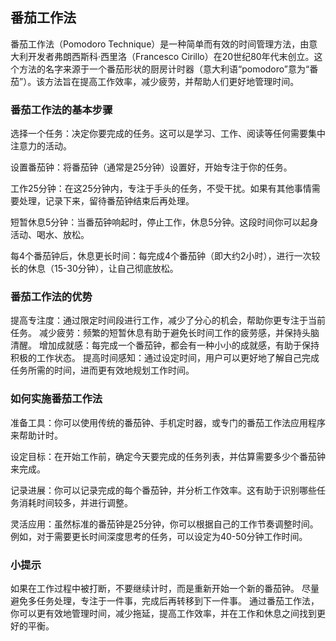 ﻿## 番茄工作法
番茄工作法（Pomodoro Technique）是一种简单而有效的时间管理方法，由意大利开发者弗朗西斯科·西里洛（Francesco Cirillo）在20世纪80年代末创立。这个方法的名字来源于一个番茄形状的厨房计时器（意大利语“pomodoro”意为“番茄”）。该方法旨在提高工作效率，减少疲劳，并帮助人们更好地管理时间。

### 番茄工作法的基本步骤
选择一个任务：决定你要完成的任务。这可以是学习、工作、阅读等任何需要集中注意力的活动。

设置番茄钟：将番茄钟（通常是25分钟）设置好，开始专注于你的任务。

工作25分钟：在这25分钟内，专注于手头的任务，不受干扰。如果有其他事情需要处理，记录下来，留待番茄钟结束后再处理。

短暂休息5分钟：当番茄钟响起时，停止工作，休息5分钟。这段时间你可以起身活动、喝水、放松。

每4个番茄钟后，休息更长时间：每完成4个番茄钟（即大约2小时），进行一次较长的休息（15-30分钟），让自己彻底放松。

### 番茄工作法的优势
提高专注度：通过限定时间段进行工作，减少了分心的机会，帮助你更专注于当前任务。
减少疲劳：频繁的短暂休息有助于避免长时间工作的疲劳感，并保持头脑清醒。
增加成就感：每完成一个番茄钟，都会有一种小小的成就感，有助于保持积极的工作状态。
提高时间感知：通过设定时间，用户可以更好地了解自己完成任务所需的时间，进而更有效地规划工作时间。

### 如何实施番茄工作法
准备工具：你可以使用传统的番茄钟、手机定时器，或专门的番茄工作法应用程序来帮助计时。

设定目标：在开始工作前，确定今天要完成的任务列表，并估算需要多少个番茄钟来完成。

记录进展：你可以记录完成的每个番茄钟，并分析工作效率。这有助于识别哪些任务消耗时间较多，并进行调整。

灵活应用：虽然标准的番茄钟是25分钟，你可以根据自己的工作节奏调整时间。例如，对于需要更长时间深度思考的任务，可以设定为40-50分钟工作时间。

### 小提示
如果在工作过程中被打断，不要继续计时，而是重新开始一个新的番茄钟。
尽量避免多任务处理，专注于一件事，完成后再转移到下一件事。
通过番茄工作法，你可以更有效地管理时间，减少拖延，提高工作效率，并在工作和休息之间找到更好的平衡。